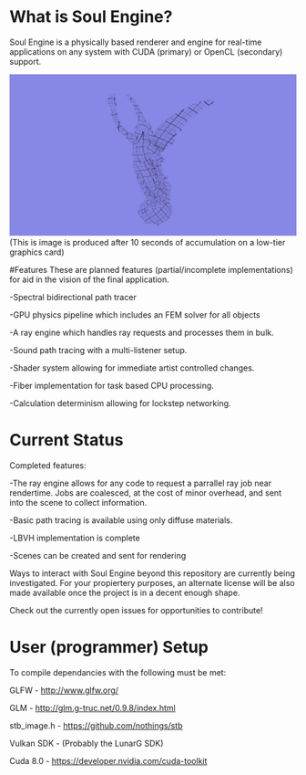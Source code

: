 # What is Soul Engine?
Soul Engine is a physically based renderer and engine for real-time applications on any 
system with CUDA (primary) or OpenCL (secondary) support. 

![Stanford's Lucy Model](StanfordLucy.png)
(This is image is produced after 10 seconds of accumulation on a low-tier graphics card)

#Features
These are planned features (partial/incomplete implementations) for aid in the vision of the final application.

  -Spectral bidirectional path tracer
  
  -GPU physics pipeline which includes an FEM solver for all objects
  
  -A ray engine which handles ray requests and processes them in bulk.
  
  -Sound path tracing with a multi-listener setup.
  
  -Shader system allowing for immediate artist controlled changes.
  
  -Fiber implementation for task based CPU processing.
  
  -Calculation determinism allowing for lockstep networking.
  
# Current Status
Completed features:

  -The ray engine allows for any code to request a parrallel ray job near rendertime. Jobs are coalesced, at the cost of minor overhead, and sent into the scene to collect information. 
  
  -Basic path tracing is available using only diffuse materials.
  
  -LBVH implementation is complete
  
  -Scenes can be created and sent for rendering

Ways to interact with Soul Engine beyond this repository are currently being investigated.
For your propiertery purposes, an alternate license will be also made available once the project is in a decent enough shape.

Check out the currently open issues for opportunities to contribute!

# User (programmer) Setup
To compile dependancies with the following must be met:

  GLFW        - http://www.glfw.org/
  
  GLM         - http://glm.g-truc.net/0.9.8/index.html
  
  stb_image.h - https://github.com/nothings/stb
  
  Vulkan SDK  - (Probably the LunarG SDK)
  
  Cuda 8.0    - https://developer.nvidia.com/cuda-toolkit

